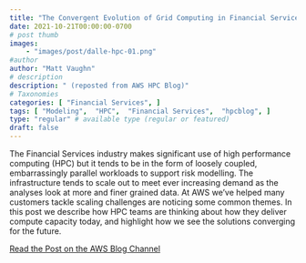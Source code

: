 ```yaml
---
title: "The Convergent Evolution of Grid Computing in Financial Services"
date: 2021-10-21T00:00:00-0700
# post thumb
images:
    - "images/post/dalle-hpc-01.png"
#author
author: "Matt Vaughn"
# description
description: " (reposted from AWS HPC Blog)"
# Taxonomies
categories: [ "Financial Services", ]
tags: [ "Modeling",  "HPC",  "Financial Services",  "hpcblog", ]
type: "regular" # available type (regular or featured)
draft: false
---
```


The Financial Services industry makes significant use of high performance computing (HPC) but it tends to be in the form of loosely coupled, embarrassingly parallel workloads to support risk modelling. The infrastructure tends to scale out to meet ever increasing demand as the analyses look at more and finer grained data. At AWS we’ve helped many customers tackle scaling challenges are noticing some common themes. In this post we describe how HPC teams are thinking about how they deliver compute capacity today, and highlight how we see the solutions converging for the future.

<a href="https://aws.amazon.com/blogs/hpc/the-convergent-evolution-of-grid-computing-in-financial-services/" class="btn btn-primary btn-lg active" role="button" aria-pressed="true" style="margin-top: 8px;">Read the Post on the AWS Blog Channel</a>